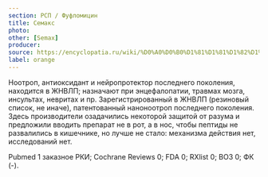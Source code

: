 ```yaml
---
section: РСП / Фуфломицин
title: Семакс
photo:
other: [Semax]
producer:
source: https://encyclopatia.ru/wiki/%D0%A0%D0%B0%D1%81%D1%81%D1%82%D1%80%D0%B5%D0%BB%D1%8C%D0%BD%D1%8B%D0%B9_%D1%81%D0%BF%D0%B8%D1%81%D0%BE%D0%BA_%D0%BF%D1%80%D0%B5%D0%BF%D0%B0%D1%80%D0%B0%D1%82%D0%BE%D0%B2
label: orange
---
```


Ноотроп, антиоксидант и нейропротектор последнего поколения, находится в ЖНВЛП; назначают при энцефалопатии, травмах мозга, инсультах, невритах и пр. Зарегистрированный в ЖНВЛП (резиновый список, не иначе), патентованный наноноотроп последнего поколения. Здесь производители озадачились некоторой защитой от разума и предложили вводить препарат не в рот, а в нос, чтобы пептиды не развалились в кишечнике, но лучше не стало: механизма действия нет, исследований нет.

Pubmed 1 заказное РКИ; Cochrane Reviews 0; FDA 0; RXlist 0; ВОЗ 0; ФК (-).
